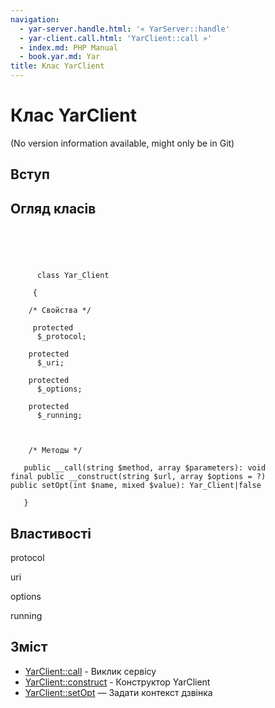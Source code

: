 ```yaml
---
navigation:
  - yar-server.handle.html: '« YarServer::handle'
  - yar-client.call.html: 'YarClient::call »'
  - index.md: PHP Manual
  - book.yar.md: Yar
title: Клас YarClient
---
```

# Клас YarClient

(No version information available, might only be in Git)

## Вступ

## Огляд класів

```classsynopsis


    
    
     
      class Yar_Client
     
     {
    
    /* Свойства */
    
     protected
      $_protocol;

    protected
      $_uri;

    protected
      $_options;

    protected
      $_running;



    /* Методы */
    
   public __call(string $method, array $parameters): void
final public __construct(string $url, array $options = ?)
public setOpt(int $name, mixed $value): Yar_Client|false

   }
```

## Властивості

protocol

uri

options

running

## Зміст

-   [YarClient::call](yar-client.call.md) - Виклик сервісу
-   [YarClient::construct](yar-client.construct.md) - Конструктор YarClient
-   [YarClient::setOpt](yar-client.setopt.md) — Задати контекст дзвінка
